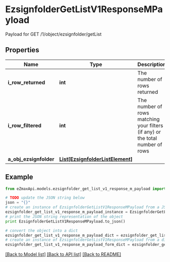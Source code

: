 # EzsignfolderGetListV1ResponseMPayload

Payload for GET /1/object/ezsignfolder/getList

## Properties

Name | Type | Description | Notes
------------ | ------------- | ------------- | -------------
**i_row_returned** | **int** | The number of rows returned | 
**i_row_filtered** | **int** | The number of rows matching your filters (if any) or the total number of rows | 
**a_obj_ezsignfolder** | [**List[EzsignfolderListElement]**](EzsignfolderListElement.md) |  | 

## Example

```python
from eZmaxApi.models.ezsignfolder_get_list_v1_response_m_payload import EzsignfolderGetListV1ResponseMPayload

# TODO update the JSON string below
json = "{}"
# create an instance of EzsignfolderGetListV1ResponseMPayload from a JSON string
ezsignfolder_get_list_v1_response_m_payload_instance = EzsignfolderGetListV1ResponseMPayload.from_json(json)
# print the JSON string representation of the object
print EzsignfolderGetListV1ResponseMPayload.to_json()

# convert the object into a dict
ezsignfolder_get_list_v1_response_m_payload_dict = ezsignfolder_get_list_v1_response_m_payload_instance.to_dict()
# create an instance of EzsignfolderGetListV1ResponseMPayload from a dict
ezsignfolder_get_list_v1_response_m_payload_form_dict = ezsignfolder_get_list_v1_response_m_payload.from_dict(ezsignfolder_get_list_v1_response_m_payload_dict)
```
[[Back to Model list]](../README.md#documentation-for-models) [[Back to API list]](../README.md#documentation-for-api-endpoints) [[Back to README]](../README.md)


